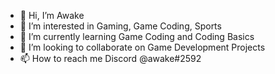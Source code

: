 - 👋 Hi, I’m Awake
- 👀 I’m interested in Gaming, Game Coding, Sports
- 🌱 I’m currently learning Game Coding and Coding Basics
- 💞️ I’m looking to collaborate on Game Development Projects
- 📫 How to reach me Discord @awake#2592

<!---
JulianStudent33/JulianStudent33 is a ✨ special ✨ repository because its `README.md` (this file) appears on your GitHub profile.
You can click the Preview link to take a look at your changes.
--->
